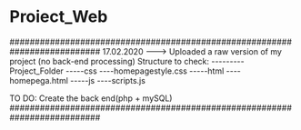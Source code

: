 # Proiect_Web
##########################################################################
17.02.2020 ---> Uploaded a raw version of my project (no back-end processing)
Structure to check:
---------Project_Folder
         -----css
              ----homepagestyle.css
         -----html
              ----homepega.html
         -----js
              ----scripts.js
            
TO DO:
Create the back end(php + mySQL)
##########################################################################
